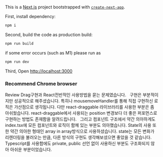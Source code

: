 This is a [Next.js](https://nextjs.org/) project bootstrapped with [`create-next-app`](https://github.com/vercel/next.js/tree/canary/packages/create-next-app).


First, install dependency:

```bash
npm i
```

Second, build the code as production build:

```bash
npm run build
```

if some error occurs (such as M1) please run as

````bash
npm run dev
````

Third, Open [http://localhost:3000](http://localhost:3000)

### Recommend Chrome browser


Review
Drag구현과 React전반적인 사용방법을 묻는 문제였습니다. 
 구현은 부분적이지만 성공적으로 해주셨습니다. 특히나 mousemoveHandler를 통해 직접 구현하신 로직은 가산점으로 생각됩니다. 다만 react-draggable 라이브러리를 사용한 부분은 좀 아쉬웠습니다. react-draggable에서 사용되는 position 변경보다 더 좋은 퍼포먼스로 구현하는 방법도 존재함을 알려드립니다. 
 그리고 컴포넌트 구조에서 약간 의아하게도 index.tsx에 모든 컴포넌트와 로직이 함께 있는 부분도 의아했습니다. State의 사용 또한 약간 의아한 형태인 array in array방식으로 사용하셨습니다. state는 모든 변화가 리렌더링을 불러오는 만큼, 다른 방식의 구현도 생각해보셨으면 좋았을 것 같습니다.
Typescript를 사용함에도 private, public 선언 없이 사용하신 부분도 구조화되지 않아 아쉬운 부분이었습니다.
